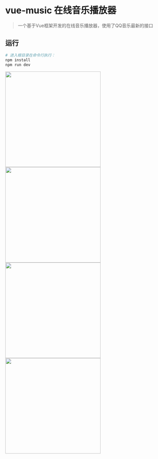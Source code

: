# vue-music 在线音乐播放器

> 一个基于Vue框架开发的在线音乐播放器，使用了QQ音乐最新的接口

## 运行
``` bash
# 进入根目录在命令行执行：
npm install
npm run dev
```
<img src="https://github.com/alexxux/vue-music/blob/master/screenshot/screenshot1.png?raw=true"  width="300"> <img src="https://github.com/alexxux/vue-music/blob/master/screenshot/screenshot2.png?raw=true"  width="300">
<img src="https://github.com/alexxux/vue-music/blob/master/screenshot/screenshot4.png?raw=true"  width="300"> <img src="https://github.com/alexxux/vue-music/blob/master/screenshot/screenshot5.png?raw=true"  width="300">

